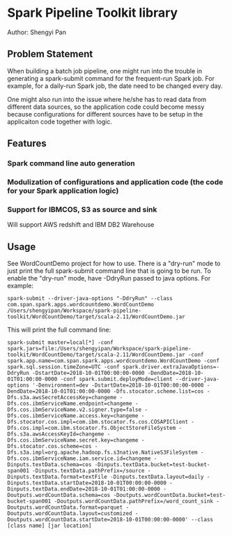 # Spark Pipeline Toolkit library

Author: Shengyi Pan

## Problem Statement
When building a batch job pipeline, one might run into the trouble in generating a spark-submit command for the frequent-run Spark job. For example, for a daily-run Spark job, the date need to be changed every day.

One might also run into the issue where he/she has to read data from different data sources, so the application code could become messy because configurations for different sources have to be setup in the applicaiton code together with logic.

## Features
### Spark command line auto generation

### Modulization of configurations and application code (the code for your Spark application logic)

### Support for IBMCOS, S3 as source and sink
Will support AWS redshift and IBM DB2 Warehouse

## Usage
See WordCountDemo project for how to use.
There is a "dry-run" mode to just print the full spark-submit command line that is going to be run.
To enable the "dry-run" mode, have -DdryRun passed to java options.
For example:
```
spark-submit --driver-java-options "-DdryRun" --class com.span.spark.apps.wordcountdemo.WordCountDemo /Users/shengyipan/Workspace/spark-pipeline-toolkit/WordCountDemo/target/scala-2.11/WordCountDemo.jar
```

This will print the full command line:
```
spark-submit master=local[*] -conf spark.jars=file:/Users/shengyipan/Workspace/spark-pipeline-toolkit/WordCountDemo/target/scala-2.11/WordCountDemo.jar -conf spark.app.name=com.span.spark.apps.wordcountdemo.WordCountDemo -conf spark.sql.session.timeZone=UTC -conf spark.driver.extraJavaOptions=-DdryRun -DstartDate=2018-10-01T00:00:00-0000 -DendDate=2018-10-01T01:00:00-0000 -conf spark.submit.deployMode=client --driver-java-options '-Denvironment=dev -DstartDate=2018-10-01T00:00:00-0000 -DendDate=2018-10-01T01:00:00-0000 -Dfs.stocator.scheme.list=cos -Dfs.s3a.awsSecretAccessKey=changeme -Dfs.cos.ibmServiceName.endpoint=changeme -Dfs.cos.ibmServiceName.v2.signer.type=false -Dfs.cos.ibmServiceName.access.key=changeme -Dfs.stocator.cos.impl=com.ibm.stocator.fs.cos.COSAPIClient -Dfs.cos.impl=com.ibm.stocator.fs.ObjectStoreFileSystem -Dfs.s3a.awsAccessKeyId=changeme -Dfs.cos.ibmServiceName.secret.key=changeme -Dfs.stocator.cos.scheme=cos -Dfs.s3a.impl=org.apache.hadoop.fs.s3native.NativeS3FileSystem -Dfs.cos.ibmServiceName.iam.service.id=changeme -Dinputs.textData.schema=cos -Dinputs.textData.bucket=test-bucket-span001 -Dinputs.textData.pathPrefix=/source -Dinputs.textData.format=textFile -Dinputs.textData.layout=daily -Dinputs.textData.startDate=2018-10-01T00:00:00-0000 -Dinputs.textData.endDate=2018-10-01T01:00:00-0000 -Doutputs.wordCountData.schema=cos -Doutputs.wordCountData.bucket=test-bucket-span001 -Doutputs.wordCountData.pathPrefix=/word_count_sink -Doutputs.wordCountData.format=parquet -Doutputs.wordCountData.layout=customized -Doutputs.wordCountData.startDate=2018-10-01T00:00:00-0000' --class [class name] [jar location]
```
